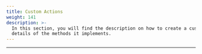 ```yaml
---
title: Custom Actions
weight: 141
description: >-
  In this section, you will find the description on how to create a custom action and
  details of the methods it implements.
---
```


---
